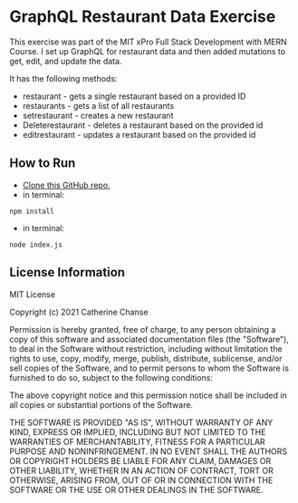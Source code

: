 # GraphQL Restaurant Data Exercise

This exercise was part of the MIT xPro Full Stack Development with MERN Course. I set up GraphQL for restaurant data and then added mutations to get, edit, and update the data.

It has the following methods:

* restaurant - gets a single restaurant based on a provided ID
* restaurants - gets a list of all restaurants
* setrestaurant - creates a new restaurant
* Deleterestaurant - deletes a restaurant based on the provided id
* editrestaurant - updates a restaurant based on the provided id

## How to Run

* [Clone this GitHub repo.](https://docs.github.com/en/github/creating-cloning-and-archiving-repositories/cloning-a-repository-from-github/cloning-a-repository)
* in terminal:
```shell
npm install
```
* in terminal:
```shell
node index.js
```


## License Information

MIT License

Copyright (c) 2021 Catherine Chanse

Permission is hereby granted, free of charge, to any person obtaining a copy
of this software and associated documentation files (the "Software"), to deal
in the Software without restriction, including without limitation the rights
to use, copy, modify, merge, publish, distribute, sublicense, and/or sell
copies of the Software, and to permit persons to whom the Software is
furnished to do so, subject to the following conditions:

The above copyright notice and this permission notice shall be included in all
copies or substantial portions of the Software.

THE SOFTWARE IS PROVIDED "AS IS", WITHOUT WARRANTY OF ANY KIND, EXPRESS OR
IMPLIED, INCLUDING BUT NOT LIMITED TO THE WARRANTIES OF MERCHANTABILITY,
FITNESS FOR A PARTICULAR PURPOSE AND NONINFRINGEMENT. IN NO EVENT SHALL THE
AUTHORS OR COPYRIGHT HOLDERS BE LIABLE FOR ANY CLAIM, DAMAGES OR OTHER
LIABILITY, WHETHER IN AN ACTION OF CONTRACT, TORT OR OTHERWISE, ARISING FROM,
OUT OF OR IN CONNECTION WITH THE SOFTWARE OR THE USE OR OTHER DEALINGS IN THE
SOFTWARE.
